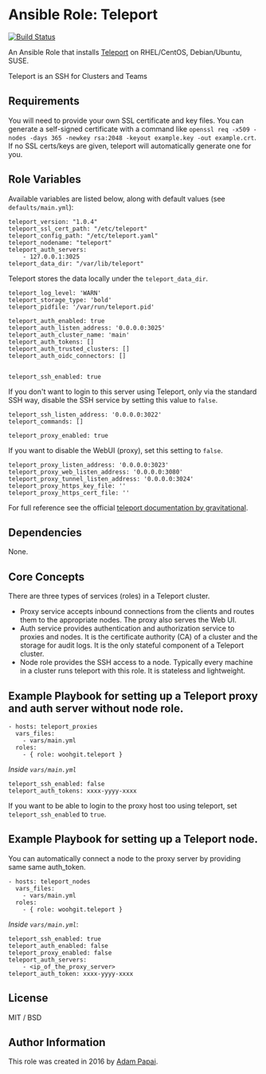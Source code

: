 # Ansible Role: Teleport

[![Build Status](https://travis-ci.org/woohgit/ansible-role-teleport.svg?branch=master)](https://travis-ci.org/woohgit/ansible-role-teleport)

An Ansible Role that installs [Teleport](https://gravitational.com/teleport/) on RHEL/CentOS, Debian/Ubuntu, SUSE.

Teleport is an SSH for Clusters and Teams


## Requirements

You will need to provide your own SSL certificate and key files. You can generate a self-signed certificate with a command like `openssl req -x509 -nodes -days 365 -newkey rsa:2048 -keyout example.key -out example.crt`. If no SSL certs/keys are given, teleport will automatically generate one for you.

## Role Variables

Available variables are listed below, along with default values (see `defaults/main.yml`):

    teleport_version: "1.0.4"
    teleport_ssl_cert_path: "/etc/teleport"
    teleport_config_path: "/etc/teleport.yaml"
    teleport_nodename: "teleport"
    teleport_auth_servers:
        - 127.0.0.1:3025
    teleport_data_dir: "/var/lib/teleport"

Teleport stores the data locally under the `teleport_data_dir`.

    teleport_log_level: 'WARN'
    teleport_storage_type: 'bold'
    teleport_pidfile: '/var/run/teleport.pid'

    teleport_auth_enabled: true
    teleport_auth_listen_address: '0.0.0.0:3025'
    teleport_auth_cluster_name: 'main'
    teleport_auth_tokens: []
    teleport_auth_trusted_clusters: []
    teleport_auth_oidc_connectors: []


    teleport_ssh_enabled: true

If you don't want to login to this server using Teleport, only via the standard SSH way, disable the SSH service by setting this value to `false`.
    
    teleport_ssh_listen_address: '0.0.0.0:3022'
    teleport_commands: []

    teleport_proxy_enabled: true

If you want to disable the WebUI (proxy), set this setting to `false`.

    teleport_proxy_listen_address: '0.0.0.0:3023'
    teleport_proxy_web_listen_address: '0.0.0.0:3080'
    teleport_proxy_tunnel_listen_address: '0.0.0.0:3024'
    teleport_proxy_https_key_file: ''
    teleport_proxy_https_cert_file: ''

For full reference see the official [teleport documentation by gravitational](http://gravitational.com/teleport/docs/quickstart/).

## Dependencies

None.

## Core Concepts

There are three types of services (roles) in a Teleport cluster.

- Proxy service accepts inbound connections from the clients and routes them to the appropriate nodes. The proxy also serves the Web UI.
- Auth service provides authentication and authorization service to proxies and nodes. It is the certificate authority (CA) of a cluster and the storage for audit logs. It is the only stateful component of a Teleport cluster.
- Node role provides the SSH access to a node. Typically every machine in a cluster runs teleport with this role. It is stateless and lightweight.


## Example Playbook for setting up a Teleport proxy and auth server without node role.


    - hosts: teleport_proxies
      vars_files:
        - vars/main.yml
      roles:
        - { role: woohgit.teleport }


*Inside `vars/main.yml`*

    teleport_ssh_enabled: false
    teleport_auth_tokens: xxxx-yyyy-xxxx

If you want to be able to login to the proxy host too using teleport, set `teleport_ssh_enabled` to `true`.


## Example Playbook for setting up a Teleport node.

You can automatically connect a node to the proxy server by providing same same auth_token.

    - hosts: teleport_nodes
      vars_files:
        - vars/main.yml
      roles:
        - { role: woohgit.teleport }


*Inside `vars/main.yml`*:

    teleport_ssh_enabled: true
    teleport_auth_enabled: false
    teleport_proxy_enabled: false
    teleport_auth_servers:
        - <ip_of_the_proxy_server>
    teleport_auth_token: xxxx-yyyy-xxxx


## License

MIT / BSD

## Author Information

This role was created in 2016 by [Adam Papai](http://www.wooh.hu/).